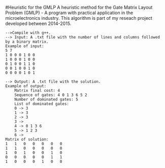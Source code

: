#Heuristic for the GMLP
A heuristic method for the Gate Matrix Layout Problem (GMLP) - A program with practical application in the microelectronics industry.
This algorithm is part of my reseach project developed between 2014-2015.

    -->Compile with g++.
    --> Input: A .txt file with the number of lines and columns followed by a binary matrix. 
    Example of input:
    5 7
    1 0 0 0 1 0 0 
    1 0 0 0 1 0 0 
    0 1 0 0 1 1 0 
    0 0 1 0 0 1 0 
    0 0 0 0 1 0 1 

    --> Output: A .txt file with the solution.
    Example of output:
        Matrix final cost: 4
        Sequence of gates: 4 0 1 3 6 5 2 
        Number of dominated gates: 5
        List of dominated gates:
        0 -> 3 
        1 -> 3 
        2 -> 3 
        3 -> 
        4 -> 0 1 3 6 
        5 -> 1 2 3 
        6 -> 
    Matrix of solution:
    1	1	0	0	0	0	0	
    1	1	0	0	0	0	0	
    1	0	1	0	0	1	0	
    0	0	0	0	0	1	1	
    1	0	0	0	1	0	0	
    


